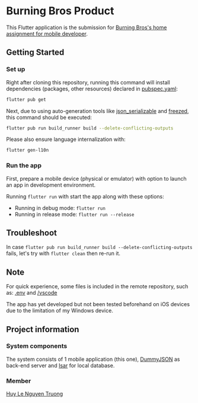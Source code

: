 # Burning Bros Product

This Flutter application is the submission for [Burning Bros's home assignment for mobile developer](https://burningbros.notion.site/Coding-Project-Flutter-Infinite-Scrolling-and-Searchable-Product-List-7ba68f55f8c348b98175e0f78530a8d8).

## Getting Started

### Set up

Right after cloning this repository, running this command will install dependencies (packages, other resources) declared in [pubspec.yaml](./pubspec.yaml):

```bash
flutter pub get
```

Next, due to using auto-generation tools like [json_serializable](https://pub.dev/packages/json_serializable) and [freezed](https://pub.dev/packages/freezed), this command should be executed:

```bash
flutter pub run build_runner build --delete-conflicting-outputs
```

Please also ensure language internalization with:

```bash
flutter gen-l10n
```

### Run the app

First, prepare a mobile device (physical or emulator) with option to launch an app in development environment.

Running ``flutter run`` with start the app along with these options:

- Running in debug mode: ``flutter run``
- Running in release mode: ``flutter run --release``

## Troubleshoot

In case ``flutter pub run build_runner build --delete-conflicting-outputs`` fails, let's try with ``flutter clean`` then re-run it.

## Note

For quick experience, some files is included in the remote repository, such as: [.env](./.env) and [/vscode](./.vscode)

The app has yet developed but not been tested beforehand on iOS devices due to the limitation of my Windows device.

## Project information

### System components

The system consists of 1 mobile application (this one), [DummyJSON](https://dummyjson.com/) as back-end server and [Isar](https://isar.dev/) for local database.

### Member

[Huy Le Nguyen Truong](https://github.com/huylnt29)
